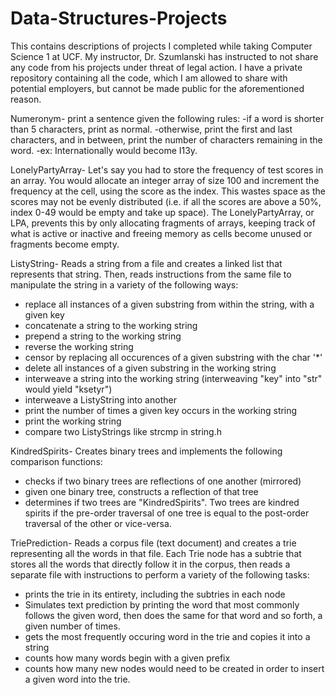 # Data-Structures-Projects
This contains descriptions of projects I completed while taking Computer Science 1 at UCF. My instructor, Dr. Szumlanski has instructed to not share any code from his projects under threat of legal action. I have a private repository containing all the code, which I am allowed to share with potential employers, but cannot be made public for the aforementioned reason.

Numeronym- print a sentence given the following rules:
 -if a word is shorter than 5 characters, print as normal.
 -otherwise, print the first and last characters, and in between, print the number of characters remaining in the word.
 -ex: Internationally would become I13y.
 
LonelyPartyArray- Let's say you had to store the frequency of test scores in an array. You would allocate an integer array of size 100 and increment the frequency at the cell, using the score as the index. This wastes space as the scores may not be evenly distributed (i.e. if all the scores are above a 50%, index 0-49 would be empty and take up space). The LonelyPartyArray, or LPA, prevents this by only allocating fragments of arrays, keeping track of what is active or inactive and freeing memory as cells become unused or fragments become empty.

ListyString- Reads a string from a file and creates a linked list that represents that string. Then, reads instructions from the same file to manipulate the string in a variety of the following ways:
 - replace all instances of a given substring from within the string, with a given key
 - concatenate a string to the working string
 - prepend a string to the working string
 - reverse the working string
 - censor by replacing all occurences of a given substring with the char '*'
 - delete all instances of a given substring in the working string
 - interweave a string into the working string (interweaving "key" into "str" would yield "ksetyr")
 - interweave a ListyString into another
 - print the number of times a given key occurs in the working string
 - print the working string
 - compare two ListyStrings like strcmp in string.h

KindredSpirits- Creates binary trees and implements the following comparison functions:
 - checks if two binary trees are reflections of one another (mirrored)
 - given one binary tree, constructs a reflection of that tree
 - determines if two trees are "KindredSpirits". Two trees are kindred spirits if the pre-order traversal of one tree is equal to the post-order traversal of the other or vice-versa.

TriePrediction- Reads a corpus file (text document) and creates a trie representing all the words in that file. Each Trie node has a subtrie that stores all the words that directly follow it in the corpus, then reads a separate file with instructions to perform a variety of the following tasks:
 - prints the trie in its entirety, including the subtries in each node
 - Simulates text prediction by printing the word that most commonly follows the given word, then does the same for that word and so forth, a given number of times.
 - gets the most frequently occuring word in the trie and copies it into a string
 - counts how many words begin with a given prefix
 - counts how many new nodes would need to be created in order to insert a given word into the trie.


